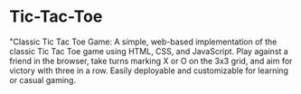 # Tic-Tac-Toe
"Classic Tic Tac Toe Game: A simple, web-based implementation of the classic Tic Tac Toe game using HTML, CSS, and JavaScript. Play against a friend in the browser, take turns marking X or O on the 3x3 grid, and aim for victory with three in a row. Easily deployable and customizable for learning or casual gaming. 
